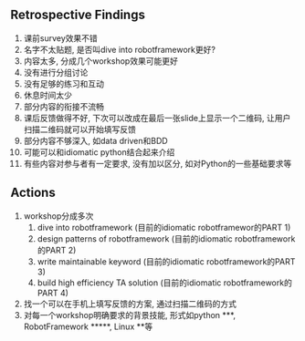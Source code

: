 ## Retrospective Findings

1. 课前survey效果不错
1. 名字不太贴题, 是否叫dive into robotframework更好?
1. 内容太多, 分成几个workshop效果可能更好
1. 没有进行分组讨论
1. 没有足够的练习和互动
1. 休息时间太少
1. 部分内容的衔接不流畅
1. 课后反馈做得不好, 下次可以改成在最后一张slide上显示一个二维码, 让用户扫描二维码就可以开始填写反馈
1. 部分内容不够深入, 如data driven和BDD
1. 可能可以和idiomatic python结合起来介绍
1. 有些内容对参与者有一定要求, 没有加以区分, 如对Python的一些基础要求等

## Actions

1. workshop分成多次
    1. dive into robotframework (目前的idiomatic robotframewor的PART 1)
    1. design patterns of robotframework (目前的idiomatic robotframework的PART 2)
    1. write maintainable keyword (目前的idiomatic robotframework的PART 3)
    1. build high efficiency TA solution (目前的idiomatic robotframework的PART 4)
1. 找一个可以在手机上填写反馈的方案, 通过扫描二维码的方式
1. 对每一个workshop明确要求的背景技能, 形式如python \*\*\*, RobotFramework \*\*\*\*\*, Linux \*\*等
